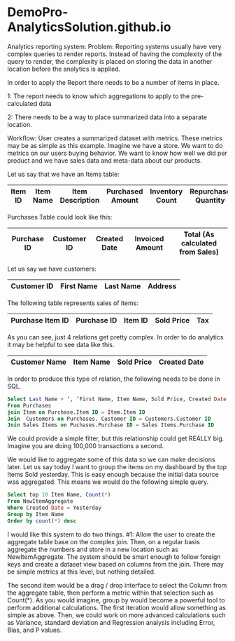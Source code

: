 DemoPro-AnalyticsSolution.github.io
===================================


Analytics reporting system:
Problem: Reporting systems usually have very complex queries to render reports.  Instead of having the complexity of the query to render, the complexity is placed on storing the data in another location before the analytics is applied.

In order to apply the Report there needs to be a number of items in place.

1: The report needs to know which aggregations to apply to the pre-calculated data

2:  There needs to be a way to place summarized data into a separate location.

Workflow:  User creates a summarized dataset with metrics.  These metrics may be as simple as this example.
Imagine we have a store. We want to do metrics on our users buying behavior.  We want to know how well we did per product and we have sales data and meta-data about our products.

Let us say that we have an Items table:

Item ID | Item Name | Item Description | Purchased Amount | Inventory Count | Repurchase Quantity | Lower Limit
--- | --- | --- | --- | --- | --- | ---
Purchases Table could look like this:

Purchase ID | Customer ID | Created Date | Invoiced Amount | Total (As calculated from Sales) 
--- | --- | --- | --- | --- 
Let us say we have customers:

Customer ID | First Name | Last Name | Address
--- | --- | --- | --- 

The following table represents sales of items:

Purchase Item ID | Purchase ID | Item ID | Sold Price | Tax
--- | --- | --- | --- | --- 

As you can see, just 4 relations get pretty complex.  In order to do analytics it may be helpful to see data like this.

Customer Name | Item Name | Sold Price | Created Date
--- | --- | --- | --- 

In order to produce this type of relation, the following needs to be done in SQL.
```sql
Select Last Name + ‘, ’First Name, Item Name, Sold Price, Created Date
From Purchases 
join Item on Purchase.Item ID = Item.Item ID
Join  Customers on Purchases. Customer ID = Customers.Customer ID
Join Sales Items on Puchases.Purchase ID = Sales Items.Purchase ID
```

We could provide a simple filter, but this relationship could get REALLY big.  Imagine you are doing 100,000 transactions a second.

We would like to aggregate some of this data so we can make decisions later.
Let us say today I want to group the items on my dashboard by the top Items Sold yesterday.  This is easy enough because the initial data source was aggregated.  This means we would do the following simple query.
```sql
Select top 10 Item Name, Count(*) 
From NewItemAggregate
Where Created Date = Yesterday
Group by Item Name
Order by count(*) desc
```
I would like this system to do two things.  #1: Allow the user to create the aggregate table base on the complex join.  Then, on a regular basis aggregate the numbers and store in a new location such as NewItemAggregate.  The system should be smart enough to follow foreign keys and create a dataset view based on columns from the join.  There may be simple metrics at this level, but nothing detailed.

The second item would be a drag / drop interface to select the Column from the aggregate table, then perform a metric within that selection such as Count(*).  As you would imagine, group by would become a powerful tool to perform additional calculations.  The first iteration would allow something as simple as above.  Then, we could work on more advanced calculations such as Variance, standard deviation and Regression analysis including Error, Bias, and P values.
